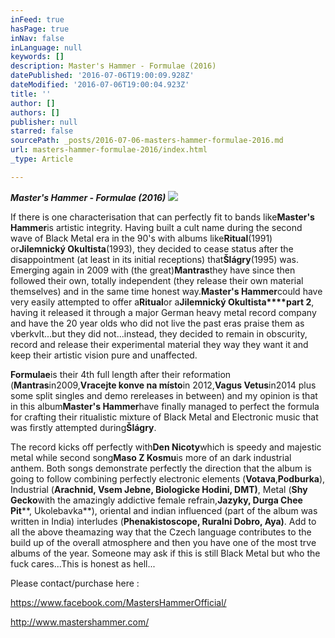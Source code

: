 ```yaml
---
inFeed: true
hasPage: true
inNav: false
inLanguage: null
keywords: []
description: Master's Hammer - Formulae (2016)
datePublished: '2016-07-06T19:00:09.928Z'
dateModified: '2016-07-06T19:00:04.923Z'
title: ''
author: []
authors: []
publisher: null
starred: false
sourcePath: _posts/2016-07-06-masters-hammer-formulae-2016.md
url: masters-hammer-formulae-2016/index.html
_type: Article

---
```

**_Master's Hammer - Formulae (2016)_**
![](https://the-grid-user-content.s3-us-west-2.amazonaws.com/083f0b9e-42e4-4c7e-8848-9f9a53878b52.jpg)

If there is one characterisation that can perfectly fit to bands like**Master's Hammer**is artistic integrity. Having built a cult name during the second wave of Black Metal era in the 90's with albums like**Ritual**(1991) or**Jilemnický Okultista**(1993), they decided to cease status after the disappointment (at least in its initial receptions) that**Šlágry**(1995) was. Emerging again in 2009 with (the great)**Mantras**they have since then followed their own, totally independent (they release their own material themselves) and in the same time honest way.**Master's Hammer**could have very easily attempted to offer a**Ritual**or a**Jilemnický Okultista****part 2**, having it released it through a major German heavy metal record company and have the 20 year olds who did not live the past eras praise them as vberkvlt...but they did not...instead, they decided to remain in obscurity, record and release their experimental material they way they want it and keep their artistic vision pure and unaffected.

**Formulae**is their 4th full length after their reformation (**Mantras**in2009,**Vracejte konve na místo**in 2012,**Vagus Vetus**in2014 plus some split singles and demo rereleases in between) and my opinion is that in this album**Master's Hammer**have finally managed to perfect the formula for crafting their ritualistic mixture of Black Metal and Electronic music that was firstly attempted during**Šlágry**.

The record kicks off perfectly with**Den Nicoty**which is speedy and majestic metal while second song**Maso Z Kosmu**is more of an dark industrial anthem. Both songs demonstrate perfectly the direction that the album is going to follow combining perfectly electronic elements (**Votava**,**Podburka**), Industrial (**Arachnid, Vsem Jebne, Biologicke Hodini, DMT)**, Metal (**Shy Gecko**with the amazingly addictive female refrain,**Jazyky, Durga Chee Pit****, Ukolebavka**), oriental and indian influenced (part of the album was written in India) interludes (**Phenakistoscope, Ruralni Dobro, Aya)**. Add to all the above theamazing way that the Czech language contributes to the build up of the overall atmosphere and then you have one of the most trve albums of the year. Someone may ask if this is still Black Metal but who the fuck cares...This is honest as hell...

Please contact/purchase here :

https://www.facebook.com/MastersHammerOfficial/

http://www.mastershammer.com/